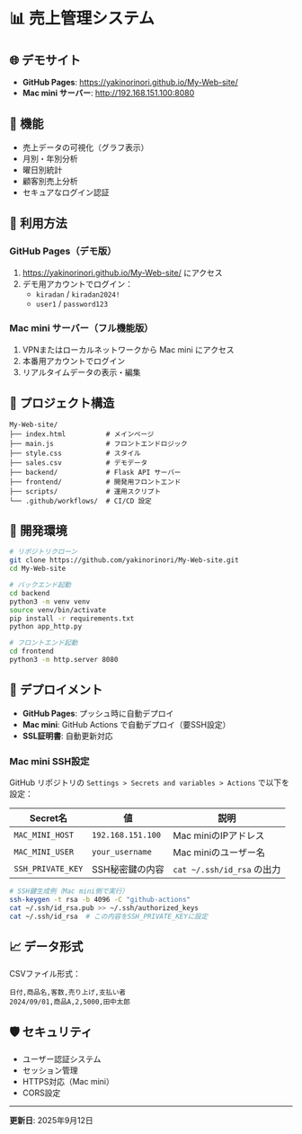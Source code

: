 # 📊 売上管理システム

## 🌐 デモサイト
- **GitHub Pages**: https://yakinorinori.github.io/My-Web-site/
- **Mac mini サーバー**: http://192.168.151.100:8080

## 🎯 機能
- 売上データの可視化（グラフ表示）
- 月別・年別分析
- 曜日別統計
- 顧客別売上分析
- セキュアなログイン認証

## 🚀 利用方法

### GitHub Pages（デモ版）
1. https://yakinorinori.github.io/My-Web-site/ にアクセス
2. デモ用アカウントでログイン：
   - `kiradan` / `kiradan2024!`
   - `user1` / `password123`

### Mac mini サーバー（フル機能版）
1. VPNまたはローカルネットワークから Mac mini にアクセス
2. 本番用アカウントでログイン
3. リアルタイムデータの表示・編集

## 📁 プロジェクト構造
```
My-Web-site/
├── index.html          # メインページ
├── main.js             # フロントエンドロジック
├── style.css           # スタイル
├── sales.csv           # デモデータ
├── backend/            # Flask API サーバー
├── frontend/           # 開発用フロントエンド
├── scripts/            # 運用スクリプト
└── .github/workflows/  # CI/CD 設定
```

## 🔧 開発環境
```bash
# リポジトリクローン
git clone https://github.com/yakinorinori/My-Web-site.git
cd My-Web-site

# バックエンド起動
cd backend
python3 -m venv venv
source venv/bin/activate
pip install -r requirements.txt
python app_http.py

# フロントエンド起動
cd frontend
python3 -m http.server 8080
```

## 🚀 デプロイメント
- **GitHub Pages**: プッシュ時に自動デプロイ
- **Mac mini**: GitHub Actions で自動デプロイ（要SSH設定）
- **SSL証明書**: 自動更新対応

### Mac mini SSH設定
GitHub リポジトリの `Settings > Secrets and variables > Actions` で以下を設定：

| Secret名 | 値 | 説明 |
|----------|-----|------|
| `MAC_MINI_HOST` | `192.168.151.100` | Mac miniのIPアドレス |
| `MAC_MINI_USER` | `your_username` | Mac miniのユーザー名 |
| `SSH_PRIVATE_KEY` | SSH秘密鍵の内容 | `cat ~/.ssh/id_rsa` の出力 |

```bash
# SSH鍵生成例（Mac mini側で実行）
ssh-keygen -t rsa -b 4096 -C "github-actions"
cat ~/.ssh/id_rsa.pub >> ~/.ssh/authorized_keys
cat ~/.ssh/id_rsa  # この内容をSSH_PRIVATE_KEYに設定
```

## 📈 データ形式
CSVファイル形式：
```csv
日付,商品名,客数,売り上げ,支払い者
2024/09/01,商品A,2,5000,田中太郎
```

## 🛡️ セキュリティ
- ユーザー認証システム
- セッション管理
- HTTPS対応（Mac mini）
- CORS設定

---
**更新日**: 2025年9月12日
